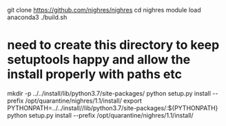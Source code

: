 git clone https://github.com/nighres/nighres
cd nighres
module load anaconda3
./build.sh
# need to create this directory to keep setuptools happy and allow the install properly with paths etc
mkdir -p ../../install/lib/python3.7/site-packages/
python setup.py install --prefix /opt/quarantine/nighres/1.1/install/
export PYTHONPATH=../../install//lib/python3.7/site-packages/:${PYTHONPATH}
python setup.py install --prefix /opt/quarantine/nighres/1.1/install/
